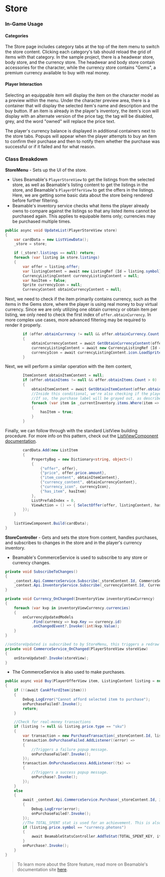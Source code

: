 # Store

### In-Game Usage

#### Categories

The Store page includes category tabs at the top of the item menu to switch the store content. Clicking each category's tab should reload the grid of items with that category. In the sample project, there is a headwear store, body store, and the currency store. The headwear and body store contain accessories for the character, while the currency store contains "Gems", a premium currency available to buy with real money.

#### Player Interaction

Selecting an equippable item will display the item on the character model as a preview within the menu. Under the character preview area, there is a container that will display the selected item's name and description and the buy button. If an item is already in the player's inventory, the item's icon will display with an alternate version of the price tag; the tag will be disabled, grey, and the word "owned" will replace the price text.

The player's currency balance is displayed in additional containers next to the store tabs. Popups will appear when the player attempts to buy an item to confirm their purchase and then to notify them whether the purchase was successful or if it failed and for what reason.

### Class Breakdown

**StoreMenu** - Sets up the UI of the store.

- Uses Beamable's `PlayerStoreView` to get the listings from the selected store, as well as Beamable's listing content to get the listings in the store, and Beamable's `PlayerOfferView` to get the offers in the listings. Here, we are getting some basic data about the store being rendered before further filtering.
- Beamable's inventory service checks what items the player already owns to compare against the listings so that any listed items cannot be purchased again. This applies to equipable items only; currencies may be purchased multiple times.
```csharp
public async void UpdateList(PlayerStoreView store)
{
    var cardData = new ListViewData();
    _store = store;

    if (_store?.listings == null) return;
    foreach (var listing in store.listings)
    {
        var offer = listing.offer;
        var listingContent = await new ListingRef {Id = listing.symbol}.Resolve();
        CurrencyListingContent currencyListingContent = null;
        var hasItem = false;
        Sprite currencyIcon = null;
        CurrencyContent obtainCurrencyContent = null;
```
Next, we need to check if the item primarily contains currency, such as the items in the Gems store, where the player is using real money to buy virtual currency. Since we are only utilizing one obtain currency or obtain item per listing, we only need to check the first index of `offer.obtainCurrency`. In more complex use cases, more advanced filtering may be required to render it properly.
```csharp
        if (offer.obtainCurrency != null && offer.obtainCurrency.Count > 0)
        {
            obtainCurrencyContent = await GetObtainCurrencyContent(offer.obtainCurrency[0]);
            currencyListingContent = await new CurrencyListingRef {Id = listing.symbol}.Resolve();
            currencyIcon = await currencyListingContent.icon.LoadSprite();
        }
```
Next, we will perform a similar operation with the item content,
```csharp
        ItemContent obtainItemContent = null;
        if (offer.obtainItems != null && offer.obtainItems.Count > 0)
        {
            obtainItemContent = await GetObtainItemContent(offer.obtainItems[0]);
            //Inside this conditional, we're also checking if the player already owns the item.
            //If so, the purchase label will be grayed out, as described earlier.
            foreach (var item in _currentInventory.items.Where(item => item.Key == obtainItemContent.Id))
            {
                hasItem = true;
            }
        }
```
Finally, we can follow through with the standard ListView building procedure. For more info on this pattern, check out the [ListViewComponent documentation](./ListViewComponent.md).
```csharp
        cardData.Add(new ListItem
        {
            PropertyBag = new Dictionary<string, object>()
            {
                {"offer", offer},
                {"price", offer.price.amount},
                {"item_content", obtainItemContent},
                {"currency_content", obtainCurrencyContent},
                {"currency_icon", currencyIcon},
                {"has_item", hasItem}
            },
            ListPrefabIndex = 0,
            ViewAction = () => { SelectOffer(offer, listingContent, hasItem); }
        });
    }
    
    listViewComponent.Build(cardData);
}
```

**StoreController** - Gets and sets the store from content, handles purchases, and subscribes to changes in the store and in the player's currency inventory.

- Beamable's CommerceService is used to subscribe to any store or currency changes.
```csharp
private void SubscribeToChanges()
{
    _context.Api.CommerceService.Subscribe(_storeContent.Id, CommerceService_OnChanged);
    _context.Api.InventoryService.Subscribe(_currencyContent.Id, Currency_OnChanged);
}

private void Currency_OnChanged(InventoryView inventoryViewCurrency)
{
    foreach (var kvp in inventoryViewCurrency.currencies)
    {
        onCurrencyUpdatedModels
            .Find(currency => kvp.Key == currency.id)
            .onChangedEvent?.Invoke((int)kvp.Value);
    }
}

//onStoreUpdated is subscribed to by StoreMenu, this triggers a redraw of the Store list
private void CommerceService_OnChanged(PlayerStoreView storeView)
{
    onStoreUpdated?.Invoke(storeView);
}
```
- The CommerceService is also used to make purchases.
```csharp
public async void Buy(PlayerOfferView item, ListingContent listing = null)
{
    if (!(await CanAffordItem(item)))
    {
        Debug.LogError("Cannot afford selected item to purchase");
        onPurchaseFailed?.Invoke();
        return;
    }

    //Check for real-money transactions
    if (listing != null && listing.price.type == "sku")
    {
        var transaction = new PurchaseTransaction(_storeContent.Id, listing.Id, BeamContext.Default);
        transaction.OnPurchaseFailed.AddListener((error) =>
        {
            //Triggers a failure popup message.
            onPurchaseFailed?.Invoke();
        });
        transaction.OnPurchaseSuccess.AddListener((tx) =>
        {
            //Triggers a success popup message.
            onPurchase?.Invoke();
        });
    }
    else
    {
        await _context.Api.CommerceService.Purchase(_storeContent.Id, item.symbol).Error((error) =>
        {
            Debug.LogError(error);
            onPurchaseFailed?.Invoke();
        });
        //The TOTAL_SPENT stat is used for an achievement. This is also a useful place to log metrics if you want to track player purchasing patterns.
        if (listing.price.symbol == "currency.photons")
        {
            await BeamableStatsController.AddToStat(TOTAL_SPENT_KEY, item.price.amount);
        }
        onPurchase?.Invoke();
    }
}
```

> To learn more about the Store feature, read more on Beamable's documentation site [here](https://docs.beamable.com/docs/stores-feature-overview).
